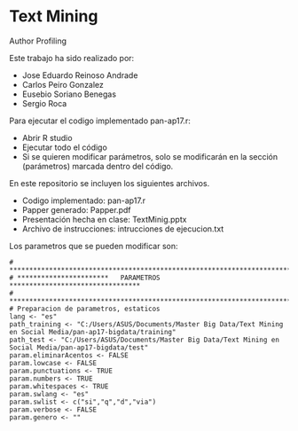# Text Mining
Author Profiling

Este trabajo ha sido realizado por:
- Jose Eduardo Reinoso Andrade
- Carlos Peiro Gonzalez
- Eusebio Soriano Benegas
- Sergio Roca

Para ejecutar el codigo implementado pan-ap17.r:
- Abrir R studio
- Ejecutar todo el código
- Si se quieren modificar parámetros, solo se modificarán en la sección (parámetros) marcada dentro del código.

En este repositorio se incluyen los siguientes archivos.
- Codigo implementado: pan-ap17.r
- Papper generado: Papper.pdf
- Presentación hecha en clase: TextMinig.pptx
- Archivo de instrucciones: intrucciones de ejecucion.txt


  
Los parametros que se pueden modificar son:

```{r}
# **************************************************************************
# ***********************   PARAMETROS     *********************************
# **************************************************************************
# Preparacion de parametros, estaticos
lang <- "es"
path_training <- "C:/Users/ASUS/Documents/Master Big Data/Text Mining en Social Media/pan-ap17-bigdata/training"
path_test <- "C:/Users/ASUS/Documents/Master Big Data/Text Mining en Social Media/pan-ap17-bigdata/test"
param.eliminarAcentos <- FALSE
param.lowcase <- FALSE
param.punctuations <- TRUE
param.numbers <- TRUE
param.whitespaces <- TRUE
param.swlang <- "es"
param.swlist <- c("si","q","d","via")
param.verbose <- FALSE
param.genero <- ""
```

